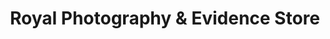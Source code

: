 ---
title: "Royal Photography & Evidence Store"
url: /rochester/royal-photography-and-evidence-store/
shop: shop
---